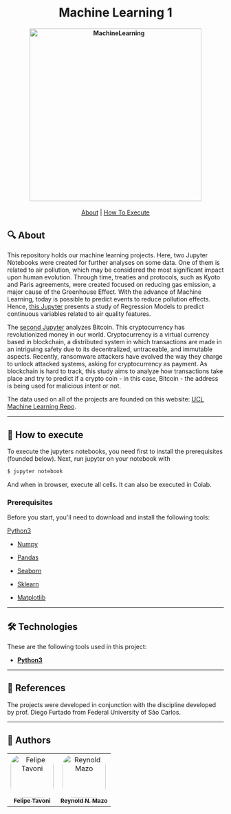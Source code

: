 <h1 align="center"> 
  Machine Learning 1
</h1>

<h4 align="center">
    <img alt="MachineLearning" title="#MachineLearning" src="https://www.bbva.com/wp-content/uploads/2019/11/machine-learning.jpg" width="400px;" />
</h4>

<p align="center">
  <a href="#-About">About</a> |
  <a href="#-How-To-Execute">How To Execute</a>
</p>

## 🔍 About

This repository holds our machine learning projects. Here, two Jupyter Notebooks were created for further analyses on some data. One of them is related to air pollution, which may be considered the most significant impact upon human evolution. Through time, treaties and protocols, such as Kyoto and Paris agreements, were created focused on reducing gas emission, a major cause of the Greenhouse Effect. With the advance of Machine Learning, today is possible to predict events to reduce pollution effects. Hence, [this Jupyter](./AirQuality.ipynb) presents a study of Regression Models to predict continuous variables related to air quality features. 

The [second Jupyter](./BitCoin.ipynb) analyzes Bitcoin. This cryptocurrency has revolutionized money in our world. Cryptocurrency is a virtual currency based in blockchain, a distributed system in which transactions are made in an intriguing safety due to its decentralized, untraceable, and immutable aspects. Recently, ransomware attackers have evolved the way they charge to unlock attacked systems, asking for cryptocurrency as payment. As blockchain is hard to track, this study aims to analyze how transactions take place and try to predict if a crypto coin - in this case, Bitcoin - the address is being used for malicious intent or not.

The data used on all of the projects are founded on this website: [UCL Machine Learning Repo](https://archive.ics.uci.edu/ml/index.php).

---

## 🚀 How to execute

To execute the jupyters notebooks, you need first to install the prerequisites (founded below). Next, run jupyter on your notebook with

```bash
$ jupyter notebook
```

And when in browser, execute all cells. It can also be executed in Colab.

### Prerequisites

Before you start, you'll need to download and install the following tools:

[Python3](https://www.python.org/downloads/)

- [Numpy](https://numpy.org/)

- [Pandas](https://pandas.pydata.org/)

- [Seaborn](https://seaborn.pydata.org/)

- [Sklearn](https://scikit-learn.org/stable/)

- [Matplotlib](https://matplotlib.org/)

---

## 🛠 Technologies

These are the following tools used in this project:

- **[Python3](https://www.python.org/)**

---

## 📃 References

The projects were developed in conjunction with the discipline developed by prof. Diego Furtado from Federal University of São Carlos.

---

## 🦸 Authors

<table>
  <tr>
    <td align="center">
      <a href="#">
        <img style="border-radius: 25%" src="https://avatars.githubusercontent.com/u/56005905?v=4" width="100px;" alt="Felipe Tavoni"/><br>
        <sub>
          <b>Felipe Tavoni</b>
        </sub>
      </a>
    </td>
    <td align="center">
      <a href="#">
        <img style="border-radius: 25%" src="https://avatars.githubusercontent.com/u/37456066?v=4" width="100px;" alt="Reynold Mazo"/><br>
        <sub>
          <b>Reynold N. Mazo</b>
        </sub>
      </a>
    </td>
  </tr>
</table>

<!-- ---

## 📝 Licença

Este projeto esta sobe a licença [MIT](./LICENSE).

--- -->